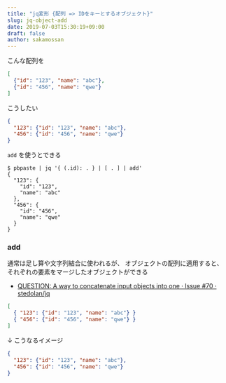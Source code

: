 ```yaml
---
title: "jq変形 {配列 => IDをキーとするオブジェクト}"
slug: jq-object-add
date: 2019-07-03T15:30:19+09:00
draft: false
author: sakamossan
---
```


こんな配列を

```json
[
  {"id": "123", "name": "abc"},
  {"id": "456", "name": "qwe"}
]
```

こうしたい

```json
{
  "123": {"id": "123", "name": "abc"},
  "456": {"id": "456", "name": "qwe"}
}
```

`add` を使うとできる

```
$ pbpaste | jq '{ (.id): . } | [ . ] | add'
{
  "123": {
    "id": "123",
    "name": "abc"
  },
  "456": {
    "id": "456",
    "name": "qwe"
  }
}
```


### add

通常は足し算や文字列結合に使われるが、
オブジェクトの配列に適用すると、それぞれの要素をマージしたオブジェクトができる

- [QUESTION: A way to concatenate input objects into one · Issue #70 · stedolan/jq](https://github.com/stedolan/jq/issues/70)

```json
[
  { "123": {"id": "123", "name": "abc"} }
  { "456": {"id": "456", "name": "qwe"} }
]
```

↓ こうなるイメージ

```json
{
  "123": {"id": "123", "name": "abc"},
  "456": {"id": "456", "name": "qwe"}
}
```
